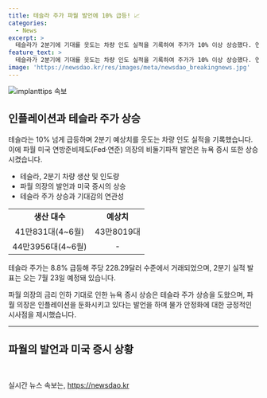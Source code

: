 ```yaml
---
title: 테슬라 주가 파월 발언에 10% 급등! 📈
categories:
  - News
excerpt: >
  테슬라가 2분기에 기대를 웃도는 차량 인도 실적을 기록하여 주가가 10% 이상 상승했다. 연방준비제도(Fed) 의장 파월의 인플레이션 둔화 발언으로 뉴욕 증시도 상승했다. 파월은 물가 안정화에 진전이 있으며 금리 인하 가능성을 시사했지만 구체적 시기는 언급하지 않았다. 이에 테슬라를 비롯한 S&P500지수와 나스닥지수도 상승했다. 2분기 실적 발표는 7월 23일 예정돼 있다.
feature_text: >
  테슬라가 2분기에 기대를 웃도는 차량 인도 실적을 기록하여 주가가 10% 이상 상승했다. 연방준비제도(Fed) 의장 파월의 인플레이션 둔화 발언으로 뉴욕 증시도 상승했다. 파월은 물가 안정화에 진전이 있으며 금리 인하 가능성을 시사했지만 구체적 시기는 언급하지 않았다. 이에 테슬라를 비롯한 S&P500지수와 나스닥지수도 상승했다. 2분기 실적 발표는 7월 23일 예정돼 있다.
image: 'https://newsdao.kr/res/images/meta/newsdao_breakingnews.jpg'
---
```


<p><img src="https://newsdao.kr/res/images/meta/newsdao_breakingnews.jpg" alt="implanttips 속보" /></p>

<h2 data-ke-size="size26">인플레이션과 테슬라 주가 상승</h2>

<p data-ke-size="size16">테슬라는 10% 넘게 급등하며 2분기 예상치를 웃도는 차량 인도 실적을 기록했습니다. 이에 파월 미국 연방준비제도(Fed·연준) 의장의 비둘기파적 발언은 뉴욕 증시 또한 상승시켰습니다.</p>

<ul>
<li>테슬라, 2분기 차량 생산 및 인도량</li>
<li>파월 의장의 발언과 미국 증시의 상승</li>
<li>테슬라 주가 상승과 기대감의 연관성</li>
</ul>

<table>
<tbody>
<tr>
<td style="text-align: center; height: 17px;"><b>생산 대수</b></td>
<td style="text-align: center; height: 17px;"><b>예상치</b></td>
</tr>
<tr>
<td style="text-align: center; height: 17px;">41만831대(4~6월)</td>
<td style="text-align: center; height: 17px;">43만8019대</td>
</tr>
<tr>
<td style="text-align: center; height: 17px;">44만3956대(4~6월)</td>
<td style="text-align: center; height: 17px;">-</td>
</tr>
</tbody>
</table>

<p data-ke-size="size16">테슬라 주가는 8.8% 급등해 주당 228.29달러 수준에서 거래되었으며, 2분기 실적 발표는 오는 7월 23일 예정돼 있습니다.</p>

<p data-ke-size="size16">파월 의장의 금리 인하 기대로 인한 뉴욕 증시 상승은 테슬라 주가 상승을 도왔으며, 파월 의장은 인플레이션을 둔화시키고 있다는 발언을 하며 물가 안정화에 대한 긍정적인 시사점을 제시했습니다.</p>

<hr>

<h2 data-ke-size="size26">파월의 발언과 미국 증시 상황</h2>

<p data-ke-size="size16">&nbsp;</p>
실시간 뉴스 속보는, <a href="https://newsdao.kr" rel="dofollow">https://newsdao.kr</a>


